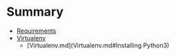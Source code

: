 # Summary

* [Requirements](Requirements.md)
* [Virtualenv](Virtualenv.md)
	* [Virtualenv.md](Virtualenv.md#Installing Python3)
